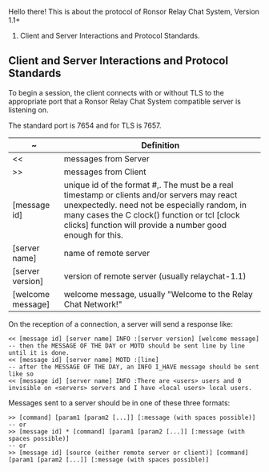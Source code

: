 Hello there! This is about the protocol of Ronsor Relay Chat System, Version 1.1+

1. Client and Server Interactions and Protocol Standards.

## Client and Server Interactions and Protocol Standards

To begin a session, the client connects with or without TLS to the appropriate
port that a Ronsor Relay Chat System compatible server is listening on.

The standard port is 7654 and for TLS is 7657.

| ~ | Definition |
|---|------------|
| << | messages from Server |
| >> | messages from Client |
| [message id] | unique id of the format #<random number>,<unix timestamp>. The <unix timestamp> must be a real timestamp or clients and/or servers may react unexpectedly. <random number> need not be especially random, in many cases the C clock() function or tcl [clock clicks] function will provide a number good enough for this. |
| [server name] | name of remote server |
| [server version] | version of remote server (usually relaychat-1.1) |
| [welcome message] | welcome message, usually "Welcome to the Relay Chat Network!" |

On the reception of a connection, a server will send a response like:

    << [message id] [server name] INFO :[server version] [welcome message]
    -- then the MESSAGE OF THE DAY or MOTD should be sent line by line until it is done.
    << [message id] [server name] MOTD :[line]
    -- after the MESSAGE OF THE DAY, an INFO I_HAVE message should be sent like so
    << [message id] [server name] INFO :There are <users> users and 0 invisible on <servers> servers and I have <local users> local users.

Messages sent to a server should be in one of these three formats:

    >> [command] [param1 [param2 [...]] [:message (with spaces possible)]
    -- or
    >> [message id] * [command] [param1 [param2 [...]] [:message (with spaces possible)]
    -- or
    >> [message id] [source (either remote server or client)] [command] [param1 [param2 [...]] [:message (with spaces possible)]


